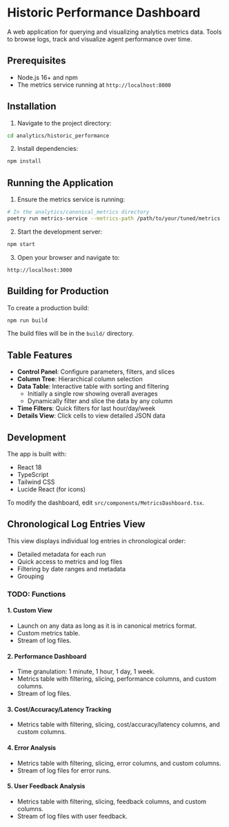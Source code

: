 # Historic Performance Dashboard

A web application for querying and visualizing analytics metrics data. Tools to browse logs, track and visualize agent performance over time.

## Prerequisites

- Node.js 16+ and npm
- The metrics service running at `http://localhost:8000`

## Installation

1. Navigate to the project directory:
```bash
cd analytics/historic_performance
```

2. Install dependencies:
```bash
npm install
```

## Running the Application

1. Ensure the metrics service is running:
```bash
# In the analytics/canonical_metrics directory
poetry run metrics-service --metrics-path /path/to/your/tuned/metrics
```

2. Start the development server:
```bash
npm start
```

3. Open your browser and navigate to:
```
http://localhost:3000
```

## Building for Production

To create a production build:

```bash
npm run build
```

The build files will be in the `build/` directory.

## Table Features

- **Control Panel**: Configure parameters, filters, and slices
- **Column Tree**: Hierarchical column selection
- **Data Table**: Interactive table with sorting and filtering
  - Initially a single row showing overall averages
  - Dynamically filter and slice the data by any column
- **Time Filters**: Quick filters for last hour/day/week
- **Details View**: Click cells to view detailed JSON data

## Development

The app is built with:
- React 18
- TypeScript
- Tailwind CSS
- Lucide React (for icons)

To modify the dashboard, edit `src/components/MetricsDashboard.tsx`.

## Chronological Log Entries View

This view displays individual log entries in chronological order:

- Detailed metadata for each run
- Quick access to metrics and log files
- Filtering by date ranges and metadata
- Grouping

### TODO: Functions

#### 1. Custom View

- Launch on any data as long as it is in canonical metrics format.
- Custom metrics table.
- Stream of log files.

#### 2. Performance Dashboard

- Time granulation: 1 minute, 1 hour, 1 day, 1 week.
- Metrics table with filtering, slicing, performance columns, and custom columns.
- Stream of log files.

#### 3. Cost/Accuracy/Latency Tracking

- Metrics table with filtering, slicing, cost/accuracy/latency columns, and custom columns.

#### 4. Error Analysis

- Metrics table with filtering, slicing, error columns, and custom columns.
- Stream of log files for error runs.

#### 5. User Feedback Analysis

- Metrics table with filtering, slicing, feedback columns, and custom columns.
- Stream of log files with user feedback.
